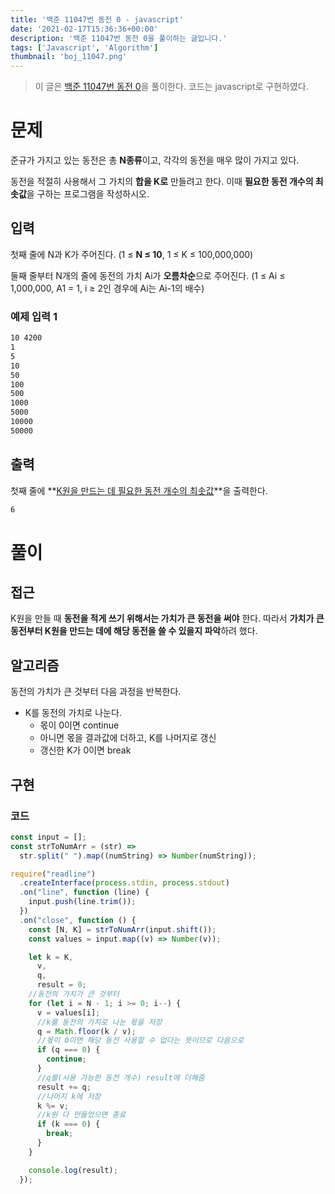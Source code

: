 ```yaml
---
title: '백준 11047번 동전 0 - javascript'
date: '2021-02-17T15:36:36+00:00'
description: '백준 11047번 동전 0을 풀이하는 글입니다.'
tags: ['Javascript', 'Algorithm']
thumbnail: 'boj_11047.png'
---
```


> 이 글은 [백준 11047번 동전 0](https://www.acmicpc.net/problem/11047)을 풀이한다. 코드는 javascript로 구현하였다.

# 문제

준규가 가지고 있는 동전은 총 **N종류**이고, 각각의 동전을 매우 많이 가지고 있다.

동전을 적절히 사용해서 그 가치의 **합을 K로** 만들려고 한다. 이때 **필요한 동전 개수의 최솟값**을 구하는 프로그램을 작성하시오.

## 입력

첫째 줄에 N과 K가 주어진다. (1 ≤ **N ≤ 10**, 1 ≤ K ≤ 100,000,000)

둘째 줄부터 N개의 줄에 동전의 가치 Ai가 **오름차순**으로 주어진다. (1 ≤ Ai ≤ 1,000,000, A1 = 1, i ≥ 2인 경우에 Ai는 Ai-1의 배수)

### 예제 입력 1

```bash
10 4200
1
5
10
50
100
500
1000
5000
10000
50000
```

## 출력

첫째 줄에 **<u>K원을 만드는 데 필요한 동전 개수의 최솟값</u>**을 출력한다.

```bash
6
```

# 풀이

## 접근

K원을 만들 때 **동전을 적게 쓰기 위해서는 가치가 큰 동전을 써야** 한다. 따라서 **가치가 큰 동전부터 K원을 만드는 데에 해당 동전을 쓸 수 있을지 파악**하려 했다. 

## 알고리즘

동전의 가치가 큰 것부터 다음 과정을 반복한다.

- K를 동전의 가치로 나눈다.
    - 몫이 0이면 continue
    - 아니면 몫을 결과값에 더하고, K를 나머지로 갱신
    - 갱신한 K가 0이면 break

## 구현

### 코드

```jsx
const input = [];
const strToNumArr = (str) =>
  str.split(" ").map((numString) => Number(numString));

require("readline")
  .createInterface(process.stdin, process.stdout)
  .on("line", function (line) {
    input.push(line.trim());
  })
  .on("close", function () {
    const [N, K] = strToNumArr(input.shift());
    const values = input.map((v) => Number(v));

    let k = K,
      v,
      q,
      result = 0;
    //동전의 가치가 큰 것부터
    for (let i = N - 1; i >= 0; i--) {
      v = values[i];
      //k를 동전의 가치로 나눈 몫을 저장
      q = Math.floor(k / v);
      //몫이 0이면 해당 동전 사용할 수 없다는 뜻이므로 다음으로
      if (q === 0) {
        continue;
      }
      //q를(사용 가능한 동전 개수) result에 더해줌
      result += q;
      //나머지 k에 저장
      k %= v;
      //k원 다 만들었으면 종료
      if (k === 0) {
        break;
      }
    }

    console.log(result);
  });
```